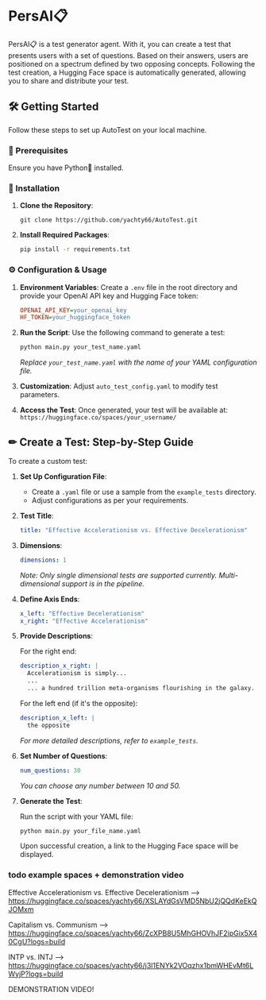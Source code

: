 # PersAI📋

PersAI📋 is a test generator agent. With it, you can create a test that presents users with a set of questions. Based on their answers, users are positioned on a spectrum defined by two opposing concepts. Following the test creation, a Hugging Face space is automatically generated, allowing you to share and distribute your test.

## 🛠 Getting Started

Follow these steps to set up AutoTest on your local machine.

### 📌 Prerequisites

Ensure you have Python🐍 installed. 

### 🔧 Installation

1. **Clone the Repository**: 

   ```
   git clone https://github.com/yachty66/AutoTest.git
   ```

2. **Install Required Packages**:

   ```sh
   pip install -r requirements.txt
   ```

### ⚙ Configuration & Usage

1. **Environment Variables**: Create a `.env` file in the root directory and provide your OpenAI API key and Hugging Face token:

   ```ini
   OPENAI_API_KEY=your_openai_key
   HF_TOKEN=your_huggingface_token
   ```

2. **Run the Script**: Use the following command to generate a test:

   ```sh
   python main.py your_test_name.yaml
   ```

   *Replace `your_test_name.yaml` with the name of your YAML configuration file.*

3. **Customization**: Adjust `auto_test_config.yaml` to modify test parameters.

4. **Access the Test**: Once generated, your test will be available at: `https://huggingface.co/spaces/your_username/`

## ✏ Create a Test: Step-by-Step Guide

To create a custom test:

1. **Set Up Configuration File**:
   - Create a `.yaml` file or use a sample from the `example_tests` directory.
   - Adjust configurations as per your requirements.

2. **Test Title**:
   
   ```yaml
   title: "Effective Accelerationism vs. Effective Decelerationism"
   ```

3. **Dimensions**:

   ```yaml
   dimensions: 1
   ```

   *Note: Only single dimensional tests are supported currently. Multi-dimensional support is in the pipeline.*

4. **Define Axis Ends**:

   ```yaml
   x_left: "Effective Decelerationism"
   x_right: "Effective Accelerationism"
   ```

5. **Provide Descriptions**:

   For the right end:

   ```yaml
   description_x_right: |
     Accelerationism is simply...
     ...
     ... a hundred trillion meta-organisms flourishing in the galaxy.
   ```

   For the left end (if it's the opposite):

   ```yaml
   description_x_left: |
     the opposite
   ```

   *For more detailed descriptions, refer to `example_tests`.*

6. **Set Number of Questions**:

   ```yaml
   num_questions: 30
   ```

   *You can choose any number between 10 and 50.*

7. **Generate the Test**:

   Run the script with your YAML file:

   ```sh
   python main.py your_file_name.yaml
   ```

   Upon successful creation, a link to the Hugging Face space will be displayed.

### todo example spaces + demonstration video 

Effective Accelerationism vs. Effective Decelerationism --> https://huggingface.co/spaces/yachty66/XSLAYdGsVMD5NbU2jQQdKeEkQJOMxm

Capitalism vs. Communism --> https://huggingface.co/spaces/yachty66/ZcXPB8U5MhGHOVhJF2ipGix5X40CgU?logs=build

INTP vs. INTJ --> https://huggingface.co/spaces/yachty66/j3l1ENYk2VOqzhx1bmWHEvMt6LWyjP?logs=build


DEMONSTRATION VIDEO!    